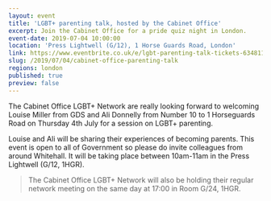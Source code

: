 ```yaml
---
layout: event
title: 'LGBT+ parenting talk, hosted by the Cabinet Office'
excerpt: Join the Cabinet Office for a pride quiz night in London.
event-date: 2019-07-04 10:00:00
location: 'Press Lightwell (G/12), 1 Horse Guards Road, London'
link: https://www.eventbrite.co.uk/e/lgbt-parenting-talk-tickets-63481197972?aff=COLGBT
slug: /2019/07/04/cabinet-office-parenting-talk
regions: london
published: true
preview: false
---
```


The Cabinet Office LGBT+ Network are really looking forward to welcoming Louise Miller from GDS and Ali Donnelly from Number 10 to 1 Horseguards Road on Thursday 4th July for a session on LGBT+ parenting. 

Louise and Ali will be sharing their experiences of becoming parents. This event is open to all of Government so please do invite colleagues from around Whitehall. It will be taking place between 10am-11am in the Press Lightwell (G/12, 1HGR).

> The Cabinet Office LGBT+ Network will also be holding their regular network meeting on the same day at 17:00 in Room G/24, 1HGR.